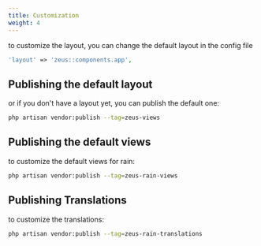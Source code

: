 ```yaml
---
title: Customization
weight: 4
---
```


to customize the layout, you can change the default layout in the config file

```php
'layout' => 'zeus::components.app',
```

## Publishing the default layout

or if you don't have a layout yet, you can publish the default one:

```bash
php artisan vendor:publish --tag=zeus-views
```

## Publishing the default views

to customize the default views for rain:

```bash
php artisan vendor:publish --tag=zeus-rain-views
```

## Publishing Translations

to customize the translations:

```bash
php artisan vendor:publish --tag=zeus-rain-translations
```


